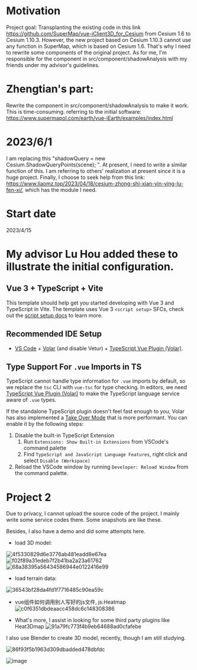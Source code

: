 # Motivation
Project goal: Transplanting the existing code in this link https://github.com/SuperMap/vue-iClient3D_for_Cesium from Cesium 1.6 to Cesium 1.10.3. 
However, the new project based on Cesium 1.10.3 cannot use any function in SuperMap, which is based on Cesium 1.6.
That's why I need to rewrite some components of the original project. As for me, I'm responsible for the component in src/component/shadowAnalysis with my friends under my advisor's guidelines.

# Zhengtian's part:
Rewrite the component in src/component/shadowAnalysis to make it work. This is time-consuming.
referring to the initial software: https://www.supermapol.com/earth/vue-iEarth/examples/index.html


# 2023/6/1 
I am replacing this  "shadowQuery = new Cesium.ShadowQueryPoints(scene); ". At present, I need to write a similar function of this.
I am referring to others' realization at present since it is a huge project.
Finally, I choose to seek help from this link: https://www.liaomz.top/2023/04/18/cesium-zhong-shi-xian-yin-ying-lu-fen-xi/, which has the module I need.
# Start date
2023/4/15

# My advisor Lu Hou added these to illustrate the initial configuration.
## Vue 3 + TypeScript + Vite

This template should help get you started developing with Vue 3 and TypeScript in Vite. The template uses Vue 3 `<script setup>` SFCs, check out the [script setup docs](https://v3.vuejs.org/api/sfc-script-setup.html#sfc-script-setup) to learn more.

## Recommended IDE Setup

- [VS Code](https://code.visualstudio.com/) + [Volar](https://marketplace.visualstudio.com/items?itemName=Vue.volar) (and disable Vetur) + [TypeScript Vue Plugin (Volar)](https://marketplace.visualstudio.com/items?itemName=Vue.vscode-typescript-vue-plugin).

## Type Support For `.vue` Imports in TS

TypeScript cannot handle type information for `.vue` imports by default, so we replace the `tsc` CLI with `vue-tsc` for type checking. In editors, we need [TypeScript Vue Plugin (Volar)](https://marketplace.visualstudio.com/items?itemName=Vue.vscode-typescript-vue-plugin) to make the TypeScript language service aware of `.vue` types.

If the standalone TypeScript plugin doesn't feel fast enough to you, Volar has also implemented a [Take Over Mode](https://github.com/johnsoncodehk/volar/discussions/471#discussioncomment-1361669) that is more performant. You can enable it by the following steps:

1. Disable the built-in TypeScript Extension
   1. Run `Extensions: Show Built-in Extensions` from VSCode's command palette
   2. Find `TypeScript and JavaScript Language Features`, right click and select `Disable (Workspace)`
2. Reload the VSCode window by running `Developer: Reload Window` from the command palette.

# Project 2
Due to privacy, I cannot upload the source code of the project. I mainly write some service codes there. 
Some snapshots are like these.

Besides, I also have a demo and did some attempts here. 

* load 3D model:
  
![4f5330829d6e3776ab481eadd8e67ea](https://github.com/ZhengtianZhu/shadowAnalysis-Cesium-1.10.3/assets/24854133/e6b92b33-ef35-4125-b264-cb622f3b3d62)
![f02f89a31edeb7f2b41ba2a23a61762](https://github.com/ZhengtianZhu/shadowAnalysis-Cesium-1.10.3/assets/24854133/2647057b-9f99-48a6-ac0a-ea67ea41f937)
![68a38395a56434586944e0122416e99](https://github.com/ZhengtianZhu/shadowAnalysis-Cesium-1.10.3/assets/24854133/c0416a7d-6e2d-4346-9e5d-047def647144)

* load terrain data:

![36543bf28da4fd1f7716485c90ea59c](https://github.com/ZhengtianZhu/shadowAnalysis-Cesium-1.10.3/assets/24854133/910f6dec-4c10-4921-9bef-f5ab08cca08e)

* vue组件如何调用别人写好的js文件, js:Heatmap
![c0f6351dbdeaacc458dc6c148308386](https://github.com/ZhengtianZhu/shadowAnalysis-Cesium-1.10.3/assets/24854133/2f14e814-cf1d-4517-8be2-f3aef1d68a98)

* What's more, I assist in looking for some third party plugins like Heat3Dmap
![91a79fc773f4b9eb64688ad0cfafebe](https://github.com/ZhengtianZhu/shadowAnalysis-Cesium-1.10.3/assets/24854133/fe0d87b7-aa3d-4e64-afc7-ba97be2e99ef)

I also use Blender to create 3D model, recently, though I am still studying. 

![86f93f5b1963d309dbadded478dbfdc](https://github.com/ZhengtianZhu/shadowAnalysis-Cesium-1.10.3/assets/24854133/e76fc294-baa3-4ef4-a2c9-837dbc8cc2cb)

![image](https://github.com/ZhengtianZhu/shadowAnalysis-Cesium-1.10.3/assets/24854133/dc3bb7eb-d0b6-45a6-bef6-26fade2f5617)


